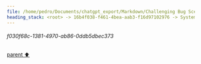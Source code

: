 ```yaml
---
file: /home/pedro/Documents/chatgpt_export/Markdown/Challenging Bug Scenarios.md
heading_stack: <root> -> 16b4f038-f461-4bea-aab3-f16d97102976 -> System -> f030f68c-1381-4970-ab86-0ddb5dbec373
---
```

###### f030f68c-1381-4970-ab86-0ddb5dbec373
[parent ⬆️](#16b4f038-f461-4bea-aab3-f16d97102976)
